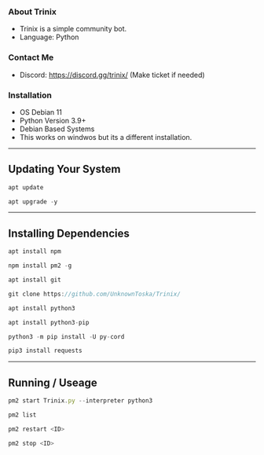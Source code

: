 ### About Trinix
* Trinix is a simple community bot.
* Language: Python

### Contact Me
* Discord: https://discord.gg/trinix/ (Make ticket if needed)

### Installation
- OS Debian 11
- Python Version 3.9+
- Debian Based Systems
- This works on windwos but its a different installation.

_________________________
## Updating Your System

```js
apt update
```

```js
apt upgrade -y
```
_________________________
## Installing Dependencies

```js
apt install npm
```

```js
npm install pm2 -g
```

```js
apt install git
```

```js
git clone https://github.com/UnknownToska/Trinix/
```

```js
apt install python3
```

```js
apt install python3-pip
```

```js
python3 -m pip install -U py-cord
```

```js
pip3 install requests
```
_________________________
## Running / Useage

```js
pm2 start Trinix.py --interpreter python3
```

```js
pm2 list
```

```js
pm2 restart <ID>
```

```js
pm2 stop <ID> 
```

